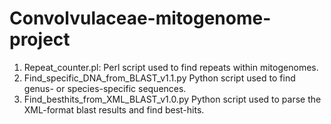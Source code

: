 # Convolvulaceae-mitogenome-project

1. Repeat_counter.pl: 
	Perl script used to find repeats within mitogenomes.
2. Find_specific_DNA_from_BLAST_v1.1.py
	Python script used to find genus- or species-specific sequences.
3. Find_besthits_from_XML_BLAST_v1.0.py
	Python script used to parse the XML-format blast results and find best-hits.
  
